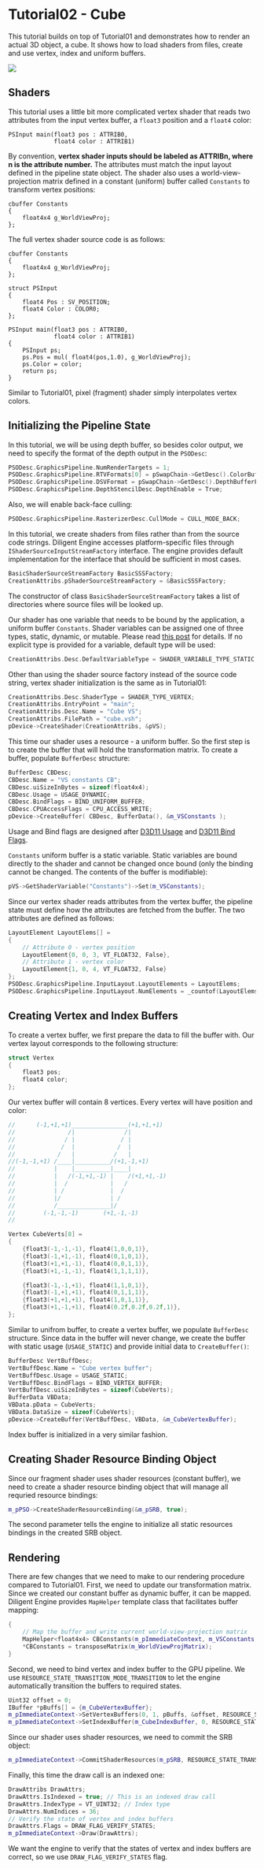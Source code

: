 # Tutorial02 - Cube

This tutorial builds on top of Tutorial01 and demonstrates how to render an actual 3D object, a cube. 
It shows how to load shaders from files, create and use vertex, index and uniform buffers.

![](Screenshot.png)

## Shaders

This tutorial uses a little bit more complicated vertex shader that reads two attributes from the
input vertex buffer, a `float3` position and a `float4` color:

```hlsl
PSInput main(float3 pos : ATTRIB0, 
             float4 color : ATTRIB1) 
```

By convention, **vertex shader inputs should be labeled as ATTRIBn, where n is the attribute number.** The 
attributes must match the input layout defined in the pipeline state object.
The shader also uses a world-view-projection matrix defined in a constant (uniform) buffer called `Constants` to
transform vertex positions:

```hlsl
cbuffer Constants
{
    float4x4 g_WorldViewProj;
};
```

The full vertex shader source code is as follows:

```hlsl
cbuffer Constants
{
    float4x4 g_WorldViewProj;
};

struct PSInput 
{ 
    float4 Pos : SV_POSITION; 
    float4 Color : COLOR0; 
};

PSInput main(float3 pos : ATTRIB0, 
             float4 color : ATTRIB1) 
{
    PSInput ps; 
    ps.Pos = mul( float4(pos,1.0), g_WorldViewProj);
    ps.Color = color;
    return ps;
}
```

Similar to Tutorial01, pixel (fragment) shader simply interpolates vertex colors.

## Initializing the Pipeline State

In this tutorial, we will be using depth buffer, so besides color output, we need to specify
the format of the depth output in the `PSODesc`:

```cpp
PSODesc.GraphicsPipeline.NumRenderTargets = 1;
PSODesc.GraphicsPipeline.RTVFormats[0] = pSwapChain->GetDesc().ColorBufferFormat;
PSODesc.GraphicsPipeline.DSVFormat = pSwapChain->GetDesc().DepthBufferFormat;
PSODesc.GraphicsPipeline.DepthStencilDesc.DepthEnable = True;
```

Also, we will enable back-face culling:

```cpp
PSODesc.GraphicsPipeline.RasterizerDesc.CullMode = CULL_MODE_BACK;
```

In this tutorial, we create shaders from files rather than from the source code strings. Diligent Engine
accesses platform-specific files through `IShaderSourceInputStreamFactory` interface. The engine
provides default implementation for the interface that should be sufficient in most cases.

```cpp
BasicShaderSourceStreamFactory BasicSSSFactory;
CreationAttribs.pShaderSourceStreamFactory = &BasicSSSFactory;
```

The constructor of class `BasicShaderSourceStreamFactory` takes a list of directories where source files
will be looked up. 

Our shader has one variable that needs to be bound by the application, a uniform buffer `Constants`.
Shader variables can be assigned one of three types, static, dynamic, or mutable. Please read
[this post](http://diligentgraphics.com/2016/03/23/resource-binding-model-in-diligent-engine-2-0/)
for details. If no explicit type is provided for a variable, default type will be used:

```cpp
CreationAttribs.Desc.DefaultVariableType = SHADER_VARIABLE_TYPE_STATIC;
```

Other than using the shader source factory instead of the source code string, vertex shader
initialization is the same as in Tutorial01:

```cpp
CreationAttribs.Desc.ShaderType = SHADER_TYPE_VERTEX;
CreationAttribs.EntryPoint = "main";
CreationAttribs.Desc.Name = "Cube VS";
CreationAttribs.FilePath = "cube.vsh";
pDevice->CreateShader(CreationAttribs, &pVS);
```

This time our shader uses a resource - a uniform buffer. So the first step is to create the buffer
that will hold the transformation matrix. To create a buffer, populate `BufferDesc` structure:

```cpp
BufferDesc CBDesc;
CBDesc.Name = "VS constants CB";
CBDesc.uiSizeInBytes = sizeof(float4x4);
CBDesc.Usage = USAGE_DYNAMIC;
CBDesc.BindFlags = BIND_UNIFORM_BUFFER;
CBDesc.CPUAccessFlags = CPU_ACCESS_WRITE;
pDevice->CreateBuffer( CBDesc, BufferData(), &m_VSConstants );
```

Usage and Bind flags are designed after [D3D11 Usage](https://msdn.microsoft.com/en-us/library/windows/desktop/ff476259(v=vs.85).aspx) 
and [D3D11 Bind Flags](https://msdn.microsoft.com/en-us/library/windows/desktop/ff476085(v=vs.85).aspx).

`Constants` uniform buffer is a static variable. Static variables are bound directly to the shader and 
cannot be changed once bound (only the binding cannot be changed. The contents of the buffer is modifiable):

```cpp
pVS->GetShaderVariable("Constants")->Set(m_VSConstants);
```

Since our vertex shader reads attributes from the vertex buffer, the pipeline state 
must define how the attributes are fetched from the buffer. The two attributes are defined
as follows:

```cpp
LayoutElement LayoutElems[] =
{
    // Attribute 0 - vertex position
    LayoutElement{0, 0, 3, VT_FLOAT32, False},
    // Attribute 1 - vertex color
    LayoutElement{1, 0, 4, VT_FLOAT32, False}
};
PSODesc.GraphicsPipeline.InputLayout.LayoutElements = LayoutElems;
PSODesc.GraphicsPipeline.InputLayout.NumElements = _countof(LayoutElems);
```


## Creating Vertex and Index Buffers

To create a vertex buffer, we first prepare the data to fill the buffer with. Our
vertex layout corresponds to the following structure:

```cpp
struct Vertex
{
    float3 pos;
    float4 color;
};
```

Our vertex buffer will contain 8 vertices. Every vertex will have position and color:

```cpp
//      (-1,+1,+1)________________(+1,+1,+1) 
//               /|              /|
//              / |             / |
//             /  |            /  |
//            /   |           /   |
//(-1,-1,+1) /____|__________/(+1,-1,+1)
//           |    |__________|____| 
//           |   /(-1,+1,-1) |    /(+1,+1,-1)
//           |  /            |   /
//           | /             |  /
//           |/              | /
//           /_______________|/ 
//        (-1,-1,-1)       (+1,-1,-1)
// 

Vertex CubeVerts[8] =
{
    {float3(-1,-1,-1), float4(1,0,0,1)},
    {float3(-1,+1,-1), float4(0,1,0,1)},
    {float3(+1,+1,-1), float4(0,0,1,1)},
    {float3(+1,-1,-1), float4(1,1,1,1)},

    {float3(-1,-1,+1), float4(1,1,0,1)},
    {float3(-1,+1,+1), float4(0,1,1,1)},
    {float3(+1,+1,+1), float4(1,0,1,1)},
    {float3(+1,-1,+1), float4(0.2f,0.2f,0.2f,1)},
};
```

Similar to unifrom buffer, to create a vertex buffer, we populate `BufferDesc` structure. Since
data in the buffer will never change, we create the buffer with static usage (`USAGE_STATIC`)
and provide initial data to `CreateBuffer()`:

```cpp
BufferDesc VertBuffDesc;
VertBuffDesc.Name = "Cube vertex buffer";
VertBuffDesc.Usage = USAGE_STATIC;
VertBuffDesc.BindFlags = BIND_VERTEX_BUFFER;
VertBuffDesc.uiSizeInBytes = sizeof(CubeVerts);
BufferData VBData;
VBData.pData = CubeVerts;
VBData.DataSize = sizeof(CubeVerts);
pDevice->CreateBuffer(VertBuffDesc, VBData, &m_CubeVertexBuffer);
```

Index buffer is initialized in a very similar fashion.

## Creating Shader Resource Binding Object

Since our fragment shader uses shader resources (constant buffer), we need to create
a shader resource binding object that will manage all requried resource bindings:

```cpp
m_pPSO->CreateShaderResourceBinding(&m_pSRB, true);
```

The second parameter tells the engine to initialize all static resources bindings
in the created SRB object.


## Rendering

There are few changes that we need to make to our rendering procedure compared to Tutorial01.
First, we need to update our transformation matrix. Since we created our constant buffer
as dynamic buffer, it can be mapped. Diligent Engine provides `MapHelper` template class
that facilitates buffer mapping:

```cpp
{
    // Map the buffer and write current world-view-projection matrix
    MapHelper<float4x4> CBConstants(m_pImmediateContext, m_VSConstants, MAP_WRITE, MAP_FLAG_DISCARD);
    *CBConstants = transposeMatrix(m_WorldViewProjMatrix);
}
```

Second, we need to bind vertex and index buffer to the GPU pipeline.
We use `RESOURCE_STATE_TRANSITION_MODE_TRANSITION` to let the engine automatically
transition the buffers to required states.

```cpp
Uint32 offset = 0;
IBuffer *pBuffs[] = {m_CubeVertexBuffer};
m_pImmediateContext->SetVertexBuffers(0, 1, pBuffs, &offset, RESOURCE_STATE_TRANSITION_MODE_TRANSITION, SET_VERTEX_BUFFERS_FLAG_RESET);
m_pImmediateContext->SetIndexBuffer(m_CubeIndexBuffer, 0, RESOURCE_STATE_TRANSITION_MODE_TRANSITION);
```

Since our shader uses shader resources, we need to commit the SRB object:

```cpp
m_pImmediateContext->CommitShaderResources(m_pSRB, RESOURCE_STATE_TRANSITION_MODE_TRANSITION);
```


Finally, this time the draw call is an indexed one:

```cpp
DrawAttribs DrawAttrs;
DrawAttrs.IsIndexed = true; // This is an indexed draw call
DrawAttrs.IndexType = VT_UINT32; // Index type
DrawAttrs.NumIndices = 36;
// Verify the state of vertex and index buffers
DrawAttrs.Flags = DRAW_FLAG_VERIFY_STATES;
m_pImmediateContext->Draw(DrawAttrs);
```

We want the engine to verify that the states of vertex and index buffers are correct,
so we use `DRAW_FLAG_VERIFY_STATES` flag.